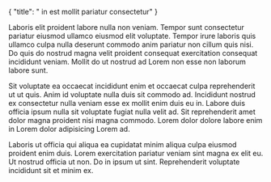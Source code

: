 {
  "title": " in est mollit pariatur consectetur"
}

Laboris elit proident labore nulla non veniam. Tempor sunt consectetur pariatur eiusmod ullamco eiusmod elit voluptate. Tempor irure laboris quis ullamco culpa nulla deserunt commodo anim pariatur non cillum quis nisi. Do quis do nostrud magna velit proident consequat exercitation consequat incididunt veniam. Mollit do ut nostrud ad Lorem non esse non laborum labore sunt.

Sit voluptate ea occaecat incididunt enim et occaecat culpa reprehenderit ut ut quis. Anim id voluptate nulla duis sit commodo ad. Incididunt nostrud ex consectetur nulla veniam esse ex mollit enim duis eu in. Labore duis officia ipsum nulla sit voluptate fugiat nulla velit ad. Sit reprehenderit amet dolor magna proident nisi magna commodo. Lorem dolor dolore labore enim in Lorem dolor adipisicing Lorem ad.

Laboris ut officia qui aliqua ea cupidatat minim aliqua culpa eiusmod proident enim duis. Lorem exercitation pariatur veniam sint magna ex elit eu. Ut nostrud officia ut non. Do in ipsum ut sint. Reprehenderit voluptate incididunt sit et minim ex.